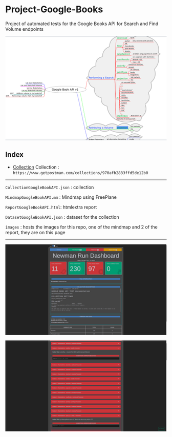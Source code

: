 # Project-Google-Books

Project of automated tests for the Google Books API for Search and Find Volume endpoints

![mindmap](images/MindmapGoogleBookAPI.png?raw=true)

## Index

* [Collection](https://github.com/RomainSeite/Project-Google-Books/blob/main/CollectionGoogleBookAPI.json)
Collection : `https://www.getpostman.com/collections/970afb2833ffd5de12b0`

- - - - - - - - - - - - - - - - - - - - - - - - - - - - - - -

`CollectionGoogleBookAPI.json` : collection

`MindmapGoogleBookAPI.mm` : Mindmap using FreePlane

`ReportGoogleBookAPI.html`: htmlextra report

`DatasetGoogleBookAPI.json` : dataset for the collection

`images` : hosts the images for this repo, one of the mindmap and 2 of the report, they are on this page

- - - - - - - - - - - - - - - - - - - - - - - - - - - - - - -

![report](images/ReportSummaryGoogleBookAPI.png?raw=true)

![report](images/ReportFailsGoogleBookAPI.png?raw=true)
